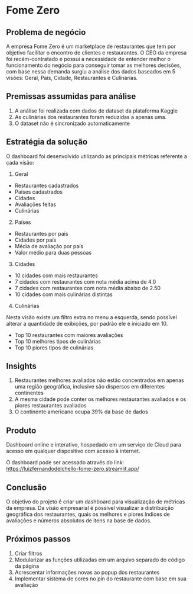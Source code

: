 # Fome Zero
## Problema de negócio
A empresa Fome Zero é um marketplace de restaurantes que tem por objetivo facilitar o encontro de clientes e restaurantes. O CEO da empresa foi recém-contratado e possui a necessidade de entender melhor o funcionamento do negócio para conseguir tomar as melhores decisões, com base nessa demanda surgiu a análise dos dados baseados em 5 visões: Geral, País, Cidade, Restaurantes e Culinárias.

## Premissas assumidas para análise
1.	A análise foi realizada com dados de dataset da plataforma Kaggle
2.	As culinárias dos restaurantes foram reduzidas a apenas uma.
3.	O dataset não é sincronizado automaticamente

## Estratégia da solução
O dashboard foi desenvolvido utilizando as principais métricas referente a cada visão:
1.	Geral
  *	Restaurantes cadastrados
  *	Países cadastrados
  *	Cidades
  *	Avaliações feitas
  *	Culinárias

2.	Países
  *	Restaurantes por país
  *	Cidades por país
  *	Média de avaliação por país
  *	Valor médio para duas pessoas

3.	Cidades
  *	10 cidades com mais restaurantes
  *	7 cidades com restaurantes com nota média acima de 4.0
  *	7 cidades com restaurantes com nota média abaixo de 2.50
  *	10 cidades com mais culinárias distintas

4.	Culinárias

Nesta visão existe um filtro extra no menu a esquerda, sendo possível alterar a quantidade de exibições, por padrão ele é iniciado em 10.
  *	Top 10 restaurantes com maiores avaliações
  *	Top 10 melhores tipos de culinárias
  *	Top 10 piores tipos de culinárias
  
## Insights
  1.	Restaurantes melhores avaliados não estão concentrados em apenas uma região geográfica, inclusive são dispersos em diferentes continentes
  2.	A mesma cidade pode conter os melhores restaurantes avaliados e os piores restaurantes avaliados
  3.	O continente americano ocupa 39% da base de dados

## Produto
Dashboard online e interativo, hospedado em um serviço de Cloud para acesso em qualquer dispositivo com acesso à internet.

O dashboard pode ser acessado através do link: https://luizfernandodelchello-fome-zero.streamlit.app/ 

## Conclusão
O objetivo do projeto é criar um dashboard para visualização de métricas da empresa. Da visão empresarial é possível visualizar a distribuição geográfica dos restaurantes, quais os melhores e piores índices de avaliações e números absolutos de itens na base de dados.

## Próximos passos
1.	Criar filtros
2.	Modularizar as funções utilizadas em um arquivo separado do código da página
3.	Acrescentar informações novas ao popup dos restaurantes
4.	Implementar sistema de cores no pin do restaurante com base em sua avaliação

